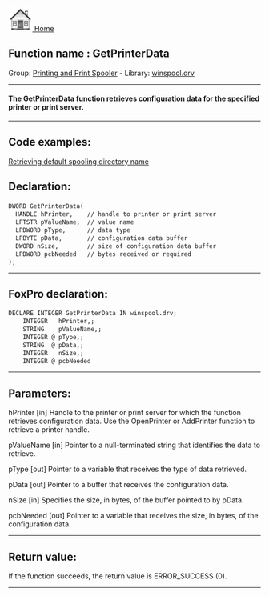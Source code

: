 [<img src="../../images/home.png"> Home ](https://github.com/VFPX/Win32API)  

## Function name : GetPrinterData
Group: [Printing and Print Spooler](../../functions_group.md#Printing_and_Print_Spooler)  -  Library: [winspool.drv](../../libraries.md#winspool.drv)  
***  


#### The GetPrinterData function retrieves configuration data for the specified printer or print server. 
***  


## Code examples:
[Retrieving default spooling directory name](../../samples/sample_358.md)  

## Declaration:
```foxpro  
DWORD GetPrinterData(
  HANDLE hPrinter,    // handle to printer or print server
  LPTSTR pValueName,  // value name
  LPDWORD pType,      // data type
  LPBYTE pData,       // configuration data buffer
  DWORD nSize,        // size of configuration data buffer
  LPDWORD pcbNeeded   // bytes received or required
);  
```  
***  


## FoxPro declaration:
```foxpro  
DECLARE INTEGER GetPrinterData IN winspool.drv;
	INTEGER   hPrinter,;
	STRING    pValueName,;
	INTEGER @ pType,;
	STRING  @ pData,;
	INTEGER   nSize,;
	INTEGER @ pcbNeeded  
```  
***  


## Parameters:
hPrinter 
[in] Handle to the printer or print server for which the function retrieves configuration data. Use the OpenPrinter or AddPrinter function to retrieve a printer handle. 

pValueName 
[in] Pointer to a null-terminated string that identifies the data to retrieve.

pType 
[out] Pointer to a variable that receives the type of data retrieved.

pData 
[out] Pointer to a buffer that receives the configuration data. 

nSize 
[in] Specifies the size, in bytes, of the buffer pointed to by pData. 

pcbNeeded 
[out] Pointer to a variable that receives the size, in bytes, of the configuration data.   
***  


## Return value:
If the function succeeds, the return value is ERROR_SUCCESS (0).  
***  

